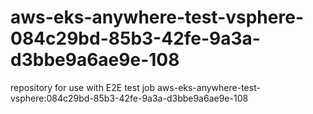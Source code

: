 # aws-eks-anywhere-test-vsphere-084c29bd-85b3-42fe-9a3a-d3bbe9a6ae9e-108
repository for use with E2E test job aws-eks-anywhere-test-vsphere:084c29bd-85b3-42fe-9a3a-d3bbe9a6ae9e-108
